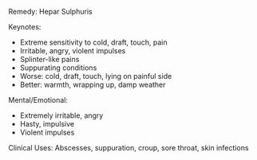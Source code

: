 Remedy: Hepar Sulphuris

Keynotes:
- Extreme sensitivity to cold, draft, touch, pain
- Irritable, angry, violent impulses
- Splinter-like pains
- Suppurating conditions
- Worse: cold, draft, touch, lying on painful side
- Better: warmth, wrapping up, damp weather

Mental/Emotional:
- Extremely irritable, angry
- Hasty, impulsive
- Violent impulses

Clinical Uses: Abscesses, suppuration, croup, sore throat, skin infections